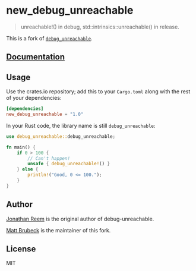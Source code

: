 # new_debug_unreachable

> unreachable!() in debug, std::intrinsics::unreachable() in release.

This is a fork of [`debug_unreachable`](https://crates.io/crates/debug_unreachable).

## [Documentation](https://docs.rs/new_debug_unreachable)

## Usage

Use the crates.io repository; add this to your `Cargo.toml` along
with the rest of your dependencies:

```toml
[dependencies]
new_debug_unreachable = "1.0"
```

In your Rust code, the library name is still `debug_unreachable`:

```rust
use debug_unreachable::debug_unreachable;

fn main() {
    if 0 > 100 {
        // Can't happen!
        unsafe { debug_unreachable!() }
    } else {
        println!("Good, 0 <= 100.");
    }
}
```

## Author

[Jonathan Reem](https://medium.com/@jreem) is the original author of debug-unreachable.

[Matt Brubeck](https://limpet.net/mbrubeck/) is the maintainer of this fork.

## License

MIT
